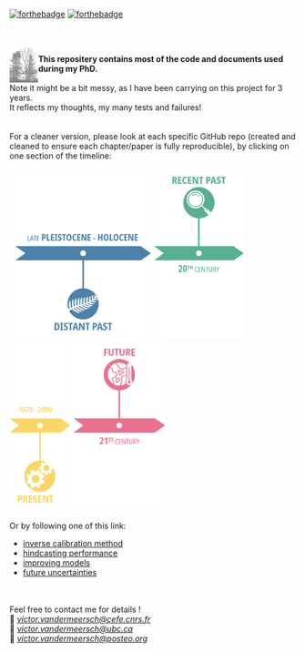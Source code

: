 [![forthebadge](https://forthebadge.com/images/badges/60-percent-of-the-time-works-every-time.svg)](https://forthebadge.com) [![forthebadge](https://forthebadge.com/images/badges/powered-by-coffee.svg)](https://forthebadge.com)

\
\
<img align="left" src="https://github.com/vvandermeersch/vvandermeersch/blob/main/tree.png" width="10%">

**This repositery contains most of the code and documents used during my PhD.** \
\
Note it might be a bit messy, as I have been carrying on this project for 3 years.\
It reflects my thoughts, my many tests and failures!
\
\
\
For a cleaner version, please look at each specific GitHub repo (created and cleaned to ensure each chapter/paper is fully reproducible), by clicking on one section of the timeline:

[<img src="notebook/schema_timeline/1.png" width="250">](https://github.com/vvandermeersch/past_robustness) [<img src="notebook/schema_timeline/2.png" width="157.65">](https://github.com/vvandermeersch/contrast_calibrations) [<img src="notebook/schema_timeline/3.png" width="108.18">](https://github.com/vvandermeersch/inverse_calibration) [<img src="notebook/schema_timeline/4.png" width="162.93">](https://github.com/vvandermeersch/future_forests)

Or by following one of this link:
- [inverse calibration method](https://github.com/vvandermeersch/inverse_calibration)
- [hindcasting performance](https://github.com/vvandermeersch/past_robustness)
- [improving models](https://github.com/vvandermeersch/contrast_calibrations)
- [future uncertainties](https://github.com/vvandermeersch/contrast_calibrations)

\
\
Feel free to contact me for details !  
:email: *victor.vandermeersch@cefe.cnrs.fr* \
:email: *victor.vandermeersch@ubc.ca* \
:email: *victor.vandermeersch@posteo.org*




